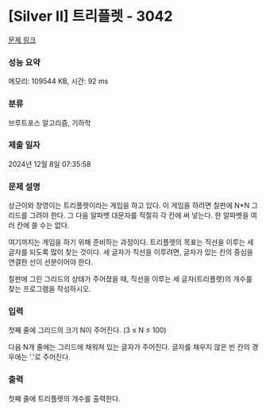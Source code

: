 # [Silver II] 트리플렛 - 3042 

[문제 링크](https://www.acmicpc.net/problem/3042) 

### 성능 요약

메모리: 109544 KB, 시간: 92 ms

### 분류

브루트포스 알고리즘, 기하학

### 제출 일자

2024년 12월 8일 07:35:58

### 문제 설명

<p>상근이와 창영이는 트리플렛이라는 게임을 하고 있다. 이 게임을 하려면 칠판에 N*N 그리드를 그려야 한다. 그 다음 알파벳 대문자를 적절히 각 칸에 써 넣는다. 한 알파벳을 여러 칸에 쓸 수는 없다.</p>

<p>여기까지는 게임을 하기 위해 준비하는 과정이다. 트리플렛의 목표는 직선을 이루는 세 글자를 되도록 많이 찾는 것이다. 세 글자가 직선을 이루려면, 글자가 있는 칸의 중심을 연결한 선이 선분이어야 한다.</p>

<p>칠판에 그린 그리드의 상태가 주어졌을 때, 직선을 이루는 세 글자(트리플렛)의 개수를 찾는 프로그램을 작성하시오.</p>

### 입력 

 <p>첫째 줄에 그리드의 크기 N이 주어진다. (3 ≤ N ≤ 100)</p>

<p>다음 N개 줄에는 그리드에 채워져 있는 글자가 주어진다. 글자를 채우지 않은 빈 칸의 경우에는 '.'로 주어진다.</p>

### 출력 

 <p>첫째 줄에 트리플렛의 개수를 출력한다.</p>

